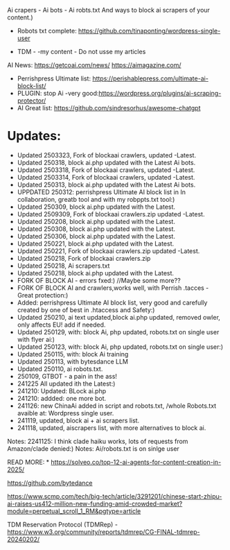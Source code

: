 Ai crapers - Ai bots - Ai robts.txt 
And ways to block ai scrapers of your content.)
* Robots txt complete: https://github.com/tinaponting/wordpress-single-user

* TDM - -my content - Do not usse my articles

AI News:  https://getcoai.com/news/
          https://aimagazine.com/

* Perrishpress Ultimate list:  https://perishablepress.com/ultimate-ai-block-list/
* PLUGIN: stop Ai -very good:https://wordpress.org/plugins/ai-scraping-protector/
* AI Great list: https://github.com/sindresorhus/awesome-chatgpt

# Updates:
* Updated 2503323, Fork of blockaai crawlers, updated -Latest.
* Updated 250318, block ai.php updated with the Latest Ai bots.
* Updated 2503318, Fork of blockaai crawlers, updated -Latest.
* Updated 2503314, Fork of blockaai crawlers, updated -Latest.
* Updated 250313, block ai.php updated with the Latest Ai bots.
* UPPDATED 250312: perrishpress Ultimate AI block list in In collaboration, greatb tool and with my robppts.txt tool:)  
* Updated 250309, block ai.php updated with the Latest.
* Updated 2509309, Fork of blockaai crawlers.zip updated -Latest.
* Updated 250208, block ai.php updated with the Latest.
* Updated 250308, block ai.php updated with the Latest.
* Updated 250306, block ai.php updated with the Latest.
* Updated 250221, block ai.php updated with the Latest.
* Updated 250221, Fork of blockaai crawlers.zip updated -Latest.
* Updated 250218, Fork of blockaai crawlers.zip
* Updated 250218, Ai scrapers.txt
* Updated 250218, block ai.php updated with the Latest.
* FORK OF BLOCK AI - errors fxed:)  //Maybe some more??
* FORK OF BLOCK AI and crawlers,works well, with Perrish .tacces - Great protection:)
* Added: perrishpress Ultimate AI block list, very good and carefully created by one of best in .htaccess and Safety:)
* Updated 250210, ai text updated,block ai.php updated, removed owler, only affects EU! add if needed.
* Updated 250129, with: block Ai, php updated, robots.txt on single user with flyer ai:)
* Updated 250123, with: block Ai, php updated, robots.txt on single user:)
* Updated 250115, with: block Ai training
* Updated 250113, with bytesdance LLM
* Updated 250110, ai robots.txt.
* 250109, GTBOT - a pain in the ass!
* 241225 All updated ith the Latest:)
* 241210: Updated: BLock ai.php
* 241210: addded: one more bot.
* 241126: new ChinaAi added in script and robots.txt, /whole Robots.txt avaible at: Wordpress single user.
* 241119, updated, block ai + ai scrapers list.
* 241118, updated, aiscrapers list, with more alternatives to block ai.

Notes:  2241125: I think clade haiku works, lots of requests from Amazon/clade denied:)
Notes: Ai/robots.txt is on sinlge user

READ MORE: * https://solveo.co/top-12-ai-agents-for-content-creation-in-2025/

 https://github.com/bytedance
          
https://www.scmp.com/tech/big-tech/article/3291201/chinese-start-zhipu-ai-raises-us412-million-new-funding-amid-crowded-market?module=perpetual_scroll_1_RM&pgtype=article

TDM Reservation Protocol (TDMRep)  -  https://www.w3.org/community/reports/tdmrep/CG-FINAL-tdmrep-20240202/
